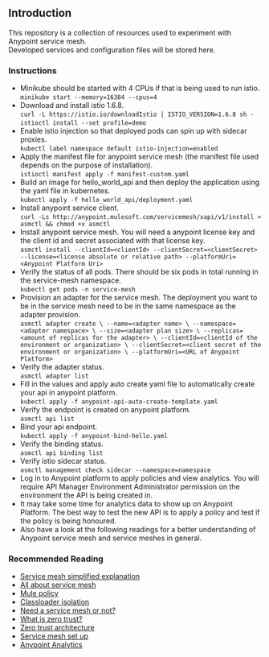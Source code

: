 ## Introduction

This repository is a collection of resources used to experiment with Anypoint service mesh.  
Developed services and configuration files will be stored here.

### Instructions

- Minikube should be started with 4 CPUs if that is being used to run istio.  
  `minikube start --memory=16384 --cpus=4`
- Download and install istio 1.6.8.  
  `curl -L https://istio.io/downloadIstio | ISTIO_VERSION=1.6.8 sh -`  
  `istioctl install --set profile=demo`
- Enable istio injection so that deployed pods can spin up with sidecar proxies.  
  `kubectl label namespace default istio-injection=enabled`
- Apply the manifest file for anypoint service mesh (the manifest file used depends on the purpose of installation).  
  `istioctl manifest apply -f manifest-custom.yaml`
- Build an image for hello_world_api and then deploy the application using the yaml file in kubernetes.  
  `kubectl apply -f hello_world_api/deployment.yaml`
- Install anypoint service client.  
  `curl -Ls http://anypoint.mulesoft.com/servicemesh/xapi/v1/install > asmctl && chmod +x asmctl`
- Install anypoint service mesh. You will need a anypoint license key and the client id and secret associated with that license key.  
  `asmctl install --clientId=<clientId> --clientSecret=<clientSecret> --license=<license absolute or relative path> --platformUri=<Anypoint Platform Uri>`
- Verify the status of all pods. There should be six pods in total running in the service-mesh namespace.  
  `kubectl get pods -n service-mesh`
- Provision an adapter for the service mesh. The deployment you want to be in the service mesh need to be in the same namespace as the adapter provision.  
  `asmctl adapter create \ --name=<adapter name> \ --namespace=<adapter namespace> \ --size=<adapter plan size> \ --replicas=<amount of replicas for the adapter> \ --clientId=<clientId of the environment or organization> \ --clientSecret=<client secret of the environment or organization> \ --platformUri=<URL of Anypoint Platform>`
- Verify the adapter status.  
  `asmctl adapter list`
- Fill in the values and apply auto create yaml file to automatically create your api in anypoint platform.  
  `kubectl apply -f anypoint-api-auto-create-template.yaml`
- Verify the endpoint is created on anypoint platform.  
  `asmctl api list`
- Bind your api endpoint.  
  `kubectl apply -f anypoint-bind-hello.yaml`
- Verify the binding status.  
  `asmctl api binding list`
- Verify istio sidecar status.  
  `asmctl management check sidecar --namespace=namespace`
- Log in to Anypoint platform to apply policies and view analytics. You will require API Manager Environment Administrator permission on the environment the API is being created in.
- It may take some time for analytics data to show up on Anypoint Platform. The best way to test the new API is to apply a policy and test if the policy is being honoured.
- Also have a look at the following readings for a better understanding of Anypoint service mesh and service meshes in general.

### Recommended Reading

- [Service mesh simplified explanation](https://medium.com/swlh/service-mesh-explained-in-plain-english-8e5505f74ead)
- [All about service mesh](https://github.com/paulbouwer/slide-decks/blob/master/2019/container-camp-au/Decoding-the-Service-Mesh-Landscape.pdf)
- [Mule policy](https://docs.mulesoft.com/api-manager/2.x/policies-mule4)
- [Classloader isolation](https://docs.mulesoft.com/mule-runtime/4.3/about-classloading-isolation)
- [Need a service mesh or not?](https://thenewstack.io/when-you-do-and-dont-need-a-service-mesh/#:~:text=A%20service%20mesh%20provides%20a,an%20orchestration%20platform%2C%20commonly%20Kubernetes.&text=The%20number%20of%20microservices%20you,an%20impact%20on%20your%20needs.)
- [What is zero trust?](https://www.csoonline.com/article/3247848/what-is-zero-trust-a-model-for-more-effective-security.html)
- [Zero trust architecture](https://www.paloaltonetworks.com/cyberpedia/what-is-a-zero-trust-architecture)
- [Service mesh set up](https://kubernetes.io/blog/2020/03/18/kong-ingress-controller-and-istio-service-mesh)
- [Anypoint Analytics](https://docs.mulesoft.com/api-manager/2.x/viewing-api-analytics)
